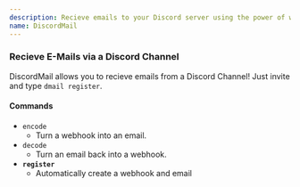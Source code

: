 ```yaml
---
description: Recieve emails to your Discord server using the power of webhooks!
name: DiscordMail
---
```


### Recieve E-Mails via a Discord Channel

DiscordMail allows you to recieve emails from a Discord Channel!
Just invite and type `dmail register`.

#### Commands

- `encode`
  - Turn a webhook into an email.
- `decode`
  - Turn an email back into a webhook.
- **`register`**
  - Automatically create a webhook and email

<!-- Test of parcel -->
